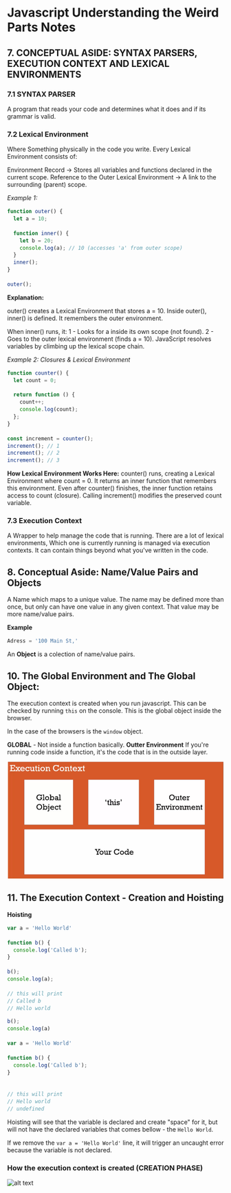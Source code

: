 # Javascript Understanding the Weird Parts Notes

## 7. CONCEPTUAL ASIDE: SYNTAX PARSERS, EXECUTION CONTEXT AND LEXICAL ENVIRONMENTS

### 7.1 SYNTAX PARSER
A program that reads your code and determines what it does and if its grammar is valid.

### 7.2 Lexical Environment
Where Something physically in the code you write.
Every Lexical Environment consists of:

Environment Record → Stores all variables and functions declared in the current scope.
Reference to the Outer Lexical Environment → A link to the surrounding (parent) scope.

*Example 1:*

```js
function outer() {
  let a = 10;

  function inner() {
    let b = 20;
    console.log(a); // 10 (accesses 'a' from outer scope)
  }
  inner();
}

outer();
```

**Explanation:**

outer() creates a Lexical Environment that stores a = 10.
Inside outer(), inner() is defined. It remembers the outer environment.

When inner() runs, it:
1 - Looks for a inside its own scope (not found).
2 - Goes to the outer lexical environment (finds a = 10).
JavaScript resolves variables by climbing up the lexical scope chain.


*Example 2: Closures & Lexical Environment*

```js
function counter() {
  let count = 0;

  return function () {
    count++;
    console.log(count);
  };
}

const increment = counter();
increment(); // 1
increment(); // 2
increment(); // 3

```

**How Lexical Environment Works Here:**
counter() runs, creating a Lexical Environment where count = 0.
It returns an inner function that remembers this environment.
Even after counter() finishes, the inner function retains access to count (closure).
Calling increment() modifies the preserved count variable.



### 7.3 Execution Context
A Wrapper to help manage the code that is running.
There are a lot of lexical environments, Which one is currently running is managed via execution contexts. It can contain things beyond what you've written in the code.

## 8. Conceptual Aside: Name/Value Pairs and Objects
A Name which maps to a unique value.
The name may be defined more than once, but only can have one value in any given context. That value may be more name/value pairs.

**Example**
```js
Adress = '100 Main St,'
```
An **Object** is a colection of name/value pairs.


## 10. The Global Environment and The Global Object:
The execution context is created when you run javascript. This can be checked by running `this` on the console. This is the global object inside the browser.

In the case of the browsers is the `window` object.

**GLOBAL** - Not inside a function basically.
**Outter Environment** If you're running code inside a function, it's the code that is in the outside layer.

![Code Context](Images/image.png)



## 11. The Execution Context - Creation and Hoisting

**Hoisting** 

```js
var a = 'Hello World'

function b() {
  console.log('Called b');
}

b();
console.log(a);

// this will print
// Called b
// Hello world
```

```js
b();
console.log(a)

var a = 'Hello World'

function b() {
  console.log('Called b');
}


// this will print
// Hello world
// undefined

```

Hoisting will see that the variable is declared and create "space" for it, but will not have the declared variables that comes bellow - the `Hello World`.

If we remove the `var a = 'Hello World'` line, it will trigger an uncaught error because the variable is not declared.

### How the execution context is created (CREATION PHASE)

![alt text](Images/hoisting.png.png)





